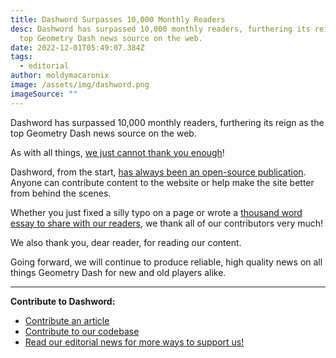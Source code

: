 ```yaml
---
title: Dashword Surpasses 10,000 Monthly Readers
desc: Dashword has surpassed 10,000 monthly readers, furthering its reign as the
  top Geometry Dash news source on the web.
date: 2022-12-01T05:49:07.384Z
tags:
  - editorial
author: moldymacaronix
image: /assets/img/dashword.png
imageSource: ""
---
```

Dashword has surpassed 10,000 monthly readers, furthering its reign as the top Geometry Dash news source on the web.

As with all things, [we just cannot thank you enough](/posts/dashword-has-surpassed-6000-monthly-readers/)!

Dashword, from the start, [has always been an open-source publication](/about/). Anyone can contribute content to the website or help make the site better from behind the scenes.

Whether you just fixed a silly typo on a page or wrote a [thousand word essay to share with our readers](/posts/killbot-aging-legend/), we thank all of our contributors very much!

We also thank you, dear reader, for reading our content.

Going forward, we will continue to produce reliable, high quality news on all things Geometry Dash for new and old players alike.

---

**Contribute to Dashword:**

- [Contribute an article](/contribute/)
- [Contribute to our codebase](https://github.com/MoldyMacaroniX/dashword.net)
- [Read our editorial news for more ways to support us!](/categories/editorial/)